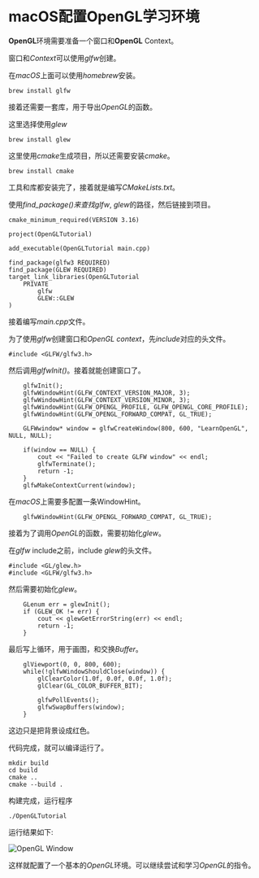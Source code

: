 # macOS配置OpenGL学习环境

**OpenGL**环境需要准备一个窗口和**OpenGL** Context。

窗口和*Context*可以使用*glfw*创建。

在*macOS*上面可以使用*homebrew*安装。

```
brew install glfw
```

接着还需要一套库，用于导出*OpenGL*的函数。

这里选择使用*glew*

```
brew install glew
```

这里使用*cmake*生成项目，所以还需要安装*cmake*。

```
brew install cmake
```

工具和库都安装完了，接着就是编写*CMakeLists.txt*。

使用*find_package()*来查找*glfw*, *glew*的路径，然后链接到项目。

```
cmake_minimum_required(VERSION 3.16)

project(OpenGLTutorial)

add_executable(OpenGLTutorial main.cpp)

find_package(glfw3 REQUIRED)
find_package(GLEW REQUIRED)
target_link_libraries(OpenGLTutorial
    PRIVATE 
        glfw
        GLEW::GLEW
)
```

接着编写*main.cpp*文件。

为了使用*glfw*创建窗口和*OpenGL context*，先*include*对应的头文件。

```
#include <GLFW/glfw3.h>
```

然后调用*glfwInit()*。接着就能创建窗口了。

```
    glfwInit();
    glfwWindowHint(GLFW_CONTEXT_VERSION_MAJOR, 3);
    glfwWindowHint(GLFW_CONTEXT_VERSION_MINOR, 3);
    glfwWindowHint(GLFW_OPENGL_PROFILE, GLFW_OPENGL_CORE_PROFILE);
    glfwWindowHint(GLFW_OPENGL_FORWARD_COMPAT, GL_TRUE);

    GLFWwindow* window = glfwCreateWindow(800, 600, "LearnOpenGL", NULL, NULL);

    if(window == NULL) {
        cout << "Failed to create GLFW window" << endl;
        glfwTerminate();
        return -1;
    }
    glfwMakeContextCurrent(window);
```

在*macOS*上需要多配置一条WindowHint。

```
    glfwWindowHint(GLFW_OPENGL_FORWARD_COMPAT, GL_TRUE);
```

接着为了调用*OpenGL*的函数，需要初始化*glew*。

在*glfw* include之前，include *glew*的头文件。

```
#include <GL/glew.h>
#include <GLFW/glfw3.h>
```

然后需要初始化*glew*。

```
    GLenum err = glewInit();
    if (GLEW_OK != err) {
        cout << glewGetErrorString(err) << endl;
        return -1;
    }
```

最后写上循环，用于画图，和交换*Buffer*。

```
    glViewport(0, 0, 800, 600);
    while(!glfwWindowShouldClose(window)) {
        glClearColor(1.0f, 0.0f, 0.0f, 1.0f);
        glClear(GL_COLOR_BUFFER_BIT);

        glfwPollEvents();
        glfwSwapBuffers(window);
    }
```

这边只是把背景设成红色。

代码完成，就可以编译运行了。

```
mkdir build
cd build
cmake ..
cmake --build .
```

构建完成，运行程序

```
./OpenGLTutorial 
```

运行结果如下:

![OpenGL Window](./images/OpenGL%20Window%20env.png)

这样就配置了一个基本的*OpenGL*环境。可以继续尝试和学习*OpenGL*的指令。







